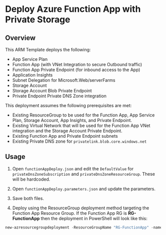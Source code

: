 # Deploy Azure Function App with Private Storage

## Overview

This ARM Template deploys the following:

- App Service Plan
- Function App (with VNet Integration to secure Outbound traffic)
- Function App Private Endpoint (for inbound access to the App)
- Application Insights
- Subnet Delegation for Microsoft.Web/serverFarms
- Storage Account
- Storage Account Blob Private Endpoint
- Private Endpoint Private DNS Zone integration

This deployment assumes the following prerequisites are met:

- Existing ResourceGroup to be used for the Function App, App Service Plan, Storage Account, App Insights, and Private Endpoint.
- Existing Virtual Network that will be used for the Function App VNet integration and the Storage Account Private Endpoint.
- Existing Function App and Private Endpoint subnets
- Existing Private DNS zone for ```privatelink.blob.core.windows.net```

## Usage

1. Open ```functionAppDeploy.json``` and edit the ```DefaultValue``` for ```privateDnsZoneSubscription``` and ```privateDnsZoneResourceGroup```. These will be hardcoded.

2. Open ```functionAppDeploy.parameters.json``` and update the parameters.

3. Save both files.

4. Deploy using the ResourceGroup deployment method targeting the Function App Resource Group. If the Function App RG is **RG-FunctionApp** then the deployment in PowerShell will look like this:

```PowerShell
new-azresourcegroupdeployment -ResourceGroupName "RG-FunctionApp" -name "FuncAppTestDeployment" -TemplateFile functionAppDeploy.json -TemplateParameterFile functionAppDeploy.parameters.json
```
